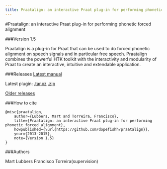 ```yaml
---
title: Praatalign: an interactive Praat plug-in for performing phonetic forced alignment.
---
```

#Praatalign: an interactive Praat plug-in for performing phonetic forced alignment

###Version 1.5

Praatalign is a plug-in for Praat that can be used to do forced phonetic
alignment on speech signals and in particular free speech. Praatalign combines
the powerful HTK toolkit with the interactivity and modularity of Praat to
create an interactive, intuitive and extendable application.

###Releases
[Latest manual](https://github.com/dopefishh/praatalign2/releases/download/v1.4/book_1.4.pdf)

Latest plugin:
[.tar.xz](https://github.com/dopefishh/praatalign2/releases/download/v1.4/praatalign_1.4.tar.xz)
[.zip](https://github.com/dopefishh/praatalign2/releases/download/v1.4/praatalign_1.4.zip)


[Older releases](https://github.com/dopefishh/praatalign2/releases)

###How to cite

```
@misc{praatalign,
	author={Lubbers, Mart and Torreira, Francisco},
	title={Praatalign: an interactive Praat plug-in for performing phonetic forced alignment},
	howpublished={\url{https://github.com/dopefishh/praatalign}},
	year={2013-2015},
	note={Version 1.5}
}
```

###Authors

Mart Lubbers
Francisco Torreira(supervision)
